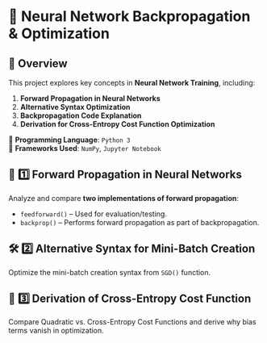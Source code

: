 # 🧠 Neural Network Backpropagation & Optimization  

## 📜 Overview  
This project explores key concepts in **Neural Network Training**, including:  
1. **Forward Propagation in Neural Networks**  
2. **Alternative Syntax Optimization**  
3. **Backpropagation Code Explanation**  
4. **Derivation for Cross-Entropy Cost Function Optimization**  

📌 **Programming Language**: `Python 3`  
📌 **Frameworks Used**: `NumPy`, `Jupyter Notebook`  

## 🚀 1️⃣ Forward Propagation in Neural Networks   
Analyze and compare **two implementations of forward propagation**:  
- `feedforward()` – Used for evaluation/testing.  
- `backprop()` – Performs forward propagation as part of backpropagation.  

## 🛠 2️⃣ Alternative Syntax for Mini-Batch Creation  
Optimize the mini-batch creation syntax from `SGD()` function.

## 🔢 3️⃣ Derivation of Cross-Entropy Cost Function 
Compare Quadratic vs. Cross-Entropy Cost Functions and derive why bias terms vanish in optimization.
